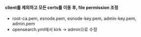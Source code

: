 #### client를 제외하고 모든 certs를 이동 후, file permission 조정
- root-ca.pem, esnode.pem, esnode-key.pem, admin-key.pem, admin.pem
- opensearch.yml에서 kirk -> admin으로 수정